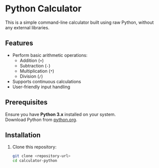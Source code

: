 # Python Calculator

This is a simple command-line calculator built using raw Python, without any external libraries.

## Features

- Perform basic arithmetic operations:
  - Addition (`+`)
  - Subtraction (`-`)
  - Multiplication (`*`)
  - Division (`/`)
- Supports continuous calculations
- User-friendly input handling

## Prerequisites

Ensure you have **Python 3.x** installed on your system.  
Download Python from [python.org](https://www.python.org/downloads/).

## Installation

1. Clone this repository:
   ```bash
   git clone <repository-url>
   cd calculator-python
